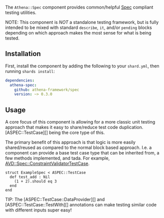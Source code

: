 The `Athena::Spec` component provides common/helpful [Spec](https://crystal-lang.org/api/Spec.html) compliant testing utilities.

NOTE: This component is _NOT_ a standalone testing framework, but is fully intended to be mixed with standard `describe`, `it`, and/or `pending` blocks depending on which approach makes the most sense for what is being tested.

## Installation

First, install the component by adding the following to your `shard.yml`, then running `shards install`:

```yaml
dependencies:
  athena-spec:
    github: athena-framework/spec
    version: ~> 0.3.0
```

## Usage

A core focus of this component is allowing for a more classic unit testing approach that makes it easy to share/reduce test code duplication.
[ASPEC::TestCase][] being the core type of this.

The primary benefit of this approach is that logic is more easily shared/reused as compared to the normal block based approach.
I.e. a component can provide a base test case type that can be inherited from, a few methods implemented, and tada.
For example, [AVD::Spec::ConstraintValidatorTestCase](/Validator/Spec/ConstraintValidatorTestCase).

```crystal
struct ExampleSpec < ASPEC::TestCase
  def test_add : Nil
    (1 + 2).should eq 3
  end
end
```

TIP: The [ASPEC::TestCase::DataProvider][] and [ASPEC::TestCase::TestWith][] annotations can make testing similar code with different inputs super easy!
